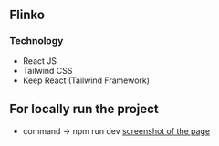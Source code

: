 ## Flinko

### Technology

- React JS
- Tailwind CSS
- Keep React (Tailwind Framework)

## For locally run the project

- command -> npm run dev
  [screenshot of the page](https://i.ibb.co/KrmW8Xn/ss.png)
